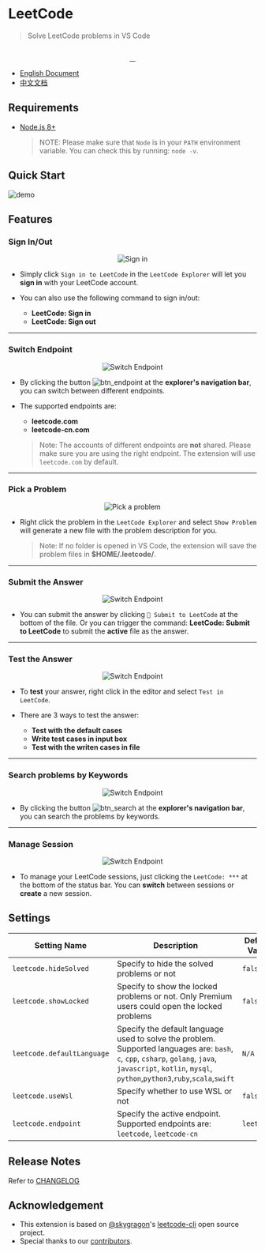 # LeetCode

> Solve LeetCode problems in VS Code

<p align="center">
  <img src="https://github.com/jdneo/vscode-leetcode/blob/master/resources/LeetCode.png" alt="">
</p>
<p align="center">
  <a href="https://travis-ci.org/jdneo/vscode-leetcode">
    <img src="https://img.shields.io/travis/jdneo/vscode-leetcode.svg?style=flat-square" alt="">
  </a>
  <a href="https://gitter.im/vscode-leetcode/Lobby">
    <img src="https://img.shields.io/gitter/room/jdneo/vscode-leetcode.svg?style=flat-square" alt="">
  </a>
  <a href="https://marketplace.visualstudio.com/items?itemName=shengchen.vscode-leetcode">
    <img src="https://img.shields.io/visual-studio-marketplace/d/shengchen.vscode-leetcode.svg?style=flat-square" alt="">
  </a>
  <a href="https://github.com/jdneo/vscode-leetcode/blob/master/LICENSE">
    <img src="https://img.shields.io/github/license/jdneo/vscode-leetcode.svg?style=flat-square" alt="">
  </a>
</p>

- [English Document](#Requirements)
- [中文文档](https://github.com/jdneo/vscode-leetcode/blob/master/docs/README_zh-CN.md)

## Requirements
- [Node.js 8+](https://nodejs.org)
    > NOTE: Please make sure that `Node` is in your `PATH` environment variable. You can check this by running: `node -v`.

## Quick Start

![demo](https://raw.githubusercontent.com/jdneo/vscode-leetcode/master/docs/gifs/demo.gif)

## Features

### Sign In/Out
<p align="center">
  <img src="https://raw.githubusercontent.com/jdneo/vscode-leetcode/master/docs/imgs/sign_in.png" alt="Sign in" />
</p>

- Simply click `Sign in to LeetCode` in the `LeetCode Explorer` will let you **sign in** with your LeetCode account.

- You can also use the following command to sign in/out:
  - **LeetCode: Sign in**
  - **LeetCode: Sign out**

---

### Switch Endpoint
<p align="center">
  <img src="https://raw.githubusercontent.com/jdneo/vscode-leetcode/master/docs/imgs/endpoint.png" alt="Switch Endpoint" />
</p>

- By clicking the button ![btn_endpoint](https://raw.githubusercontent.com/jdneo/vscode-leetcode/master/docs/imgs/btn_endpoint.png) at the **explorer's navigation bar**, you can switch between different endpoints.

- The supported endpoints are:
  - **leetcode.com**
  - **leetcode-cn.com**

  > Note: The accounts of different endpoints are **not** shared. Please make sure you are using the right endpoint. The extension will use `leetcode.com` by default.

---

### Pick a Problem
<p align="center">
  <img src="https://raw.githubusercontent.com/jdneo/vscode-leetcode/master/docs/imgs/pick_problem.png" alt="Pick a problem" />
</p>

- Right click the problem in the `LeetCode Explorer` and select `Show Problem` will generate a new file with the problem description for you.

  > Note: If no folder is opened in VS Code, the extension will save the problem files in **$HOME/.leetcode/**.

---

### Submit the Answer
<p align="center">
  <img src="https://raw.githubusercontent.com/jdneo/vscode-leetcode/master/docs/imgs/submit.png" alt="Switch Endpoint" />
</p>

- You can submit the answer by clicking `🙏 Submit to LeetCode` at the bottom of the file. Or you can trigger the command: **LeetCode: Submit to LeetCode** to submit the **active** file as the answer.

---

### Test the Answer
<p align="center">
  <img src="https://raw.githubusercontent.com/jdneo/vscode-leetcode/master/docs/imgs/test.png" alt="Switch Endpoint" />
</p>

- To **test** your answer, right click in the editor and select `Test in LeetCode`.

- There are 3 ways to test the answer:
  - **Test with the default cases**
  - **Write test cases in input box**
  - **Test with the writen cases in file**

---

### Search problems by Keywords
<p align="center">
  <img src="https://raw.githubusercontent.com/jdneo/vscode-leetcode/master/docs/imgs/search.png" alt="Switch Endpoint" />
</p>

- By clicking the button ![btn_search](https://raw.githubusercontent.com/jdneo/vscode-leetcode/master/docs/imgs/btn_search.png) at the **explorer's navigation bar**, you can search the problems by keywords.

---

### Manage Session
<p align="center">
  <img src="https://raw.githubusercontent.com/jdneo/vscode-leetcode/master/docs/imgs/session.png" alt="Switch Endpoint" />
</p>

- To manage your LeetCode sessions, just clicking the `LeetCode: ***` at the bottom of the status bar. You can **switch** between sessions or **create** a new session.


## Settings
| Setting Name | Description | Default Value |
|---|---|---|
| `leetcode.hideSolved` | Specify to hide the solved problems or not | `false` |
| `leetcode.showLocked` | Specify to show the locked problems or not. Only Premium users could open the locked problems | `false` |
| `leetcode.defaultLanguage` | Specify the default language used to solve the problem. Supported languages are: `bash`, `c`, `cpp`, `csharp`, `golang`, `java`, `javascript`, `kotlin`, `mysql`, `python`,`python3`,`ruby`,`scala`,`swift` | `N/A` |
| `leetcode.useWsl` | Specify whether to use WSL or not | `false` |
| `leetcode.endpoint` | Specify the active endpoint. Supported endpoints are: `leetcode`, `leetcode-cn` | `leetcode` |

## Release Notes

Refer to [CHANGELOG](https://github.com/jdneo/vscode-leetcode/blob/master/CHANGELOG.md)

## Acknowledgement

- This extension is based on [@skygragon](https://github.com/skygragon)'s [leetcode-cli](https://github.com/skygragon/leetcode-cli) open source project.
- Special thanks to our [contributors](https://github.com/jdneo/vscode-leetcode/blob/master/ACKNOWLEDGEMENTS.md).
